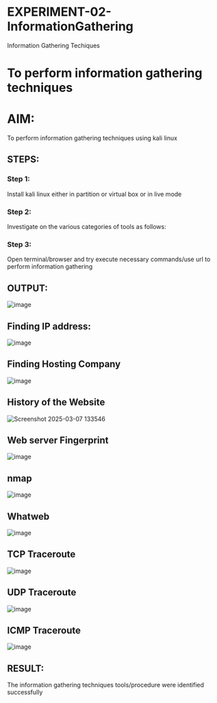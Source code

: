 # EXPERIMENT-02- InformationGathering
Information Gathering Techiques

# To perform information gathering techniques

# AIM:

To perform information gathering techniques using kali linux 

## STEPS:

### Step 1:

Install kali linux either in partition or virtual box or in live mode

### Step 2:

Investigate on the various categories of tools as follows:

### Step 3:
Open terminal/browser and try execute necessary commands/use url to perform information gathering


## OUTPUT:

![image](https://github.com/user-attachments/assets/f6826459-e76b-479e-987e-043ce5588b5c)

## Finding IP address:
![image](https://github.com/user-attachments/assets/5d382dd1-0842-4471-8f27-44bb6db919b6)

## Finding Hosting Company
![image](https://github.com/user-attachments/assets/d923edcb-2283-49b0-9cbc-404b9ce475fe)

## History of the Website
![Screenshot 2025-03-07 133546](https://github.com/user-attachments/assets/e01e8db3-3670-4a99-894f-f39c289dd955)


## Web server Fingerprint
![image](https://github.com/user-attachments/assets/8e944f2a-d1c1-4345-9c67-880847f72d59)

## nmap
![image](https://github.com/user-attachments/assets/2d45942f-322c-4d75-a74b-9713bf743343)

## Whatweb
![image](https://github.com/user-attachments/assets/94faced7-3af9-4fed-853d-419396f26d76)

## TCP Traceroute
![image](https://github.com/user-attachments/assets/16af94dd-e038-4203-92e4-3295d57f4ac6)

## UDP Traceroute
![image](https://github.com/user-attachments/assets/2bd16e91-be60-4b67-9de9-2e206d402339)

## ICMP Traceroute
![image](https://github.com/user-attachments/assets/59c3d7ea-b1f0-4b46-a9b7-8aa1532c3ccd)

## RESULT:
The information gathering techniques tools/procedure were  identified successfully
